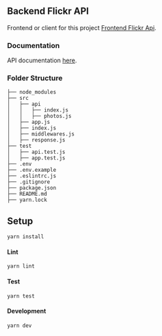 ## Backend Flickr API

Frontend or client for this project [Frontend Flickr Api](https://github.com/murprakoso/flickr-app-client).

### Documentation

API documentation [here](https://documenter.getpostman.com/view/9483901/2s93Y5Neok).

### Folder Structure

```
├── node_modules
├── src
│   ├── api
│   │   ├── index.js
│   │   ├── photos.js
│   ├── app.js
│   ├── index.js
│   ├── middlewares.js
│   ├── response.js
├── test
│   ├── api.test.js
│   ├── app.test.js
├── .env
├── .env.example
├── .eslintrc.js
├── .gitignore
├── package.json
├── README.md
├── yarn.lock
```

## Setup

```
yarn install
```

#### Lint

```
yarn lint
```

#### Test

```
yarn test
```

#### Development

```
yarn dev
```
